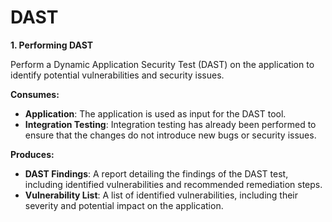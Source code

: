 # DAST

**1. Performing DAST**

Perform a Dynamic Application Security Test (DAST) on the application to identify potential vulnerabilities and security issues.


**Consumes:**

* **Application**: The application is used as input for the DAST tool.
* **Integration Testing**: Integration testing has already been performed to ensure that the changes do not introduce new bugs or security issues.

**Produces:**

* **DAST Findings**: A report detailing the findings of the DAST test, including identified vulnerabilities and recommended remediation steps.
* **Vulnerability List**: A list of identified vulnerabilities, including their severity and potential impact on the application.
